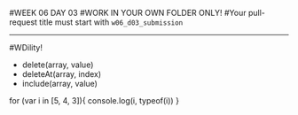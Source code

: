 #WEEK 06 DAY 03
#WORK IN YOUR OWN FOLDER ONLY!
#Your pull-request title must start with `w06_d03_submission`


___

#WDility!
- delete(array, value)
- deleteAt(array, index)
- include(array, value)

for (var i in [5, 4, 3]){
  console.log(i, typeof(i))
}

